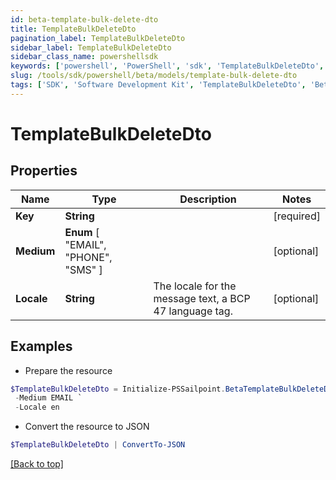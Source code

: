 ```yaml
---
id: beta-template-bulk-delete-dto
title: TemplateBulkDeleteDto
pagination_label: TemplateBulkDeleteDto
sidebar_label: TemplateBulkDeleteDto
sidebar_class_name: powershellsdk
keywords: ['powershell', 'PowerShell', 'sdk', 'TemplateBulkDeleteDto', 'BetaTemplateBulkDeleteDto'] 
slug: /tools/sdk/powershell/beta/models/template-bulk-delete-dto
tags: ['SDK', 'Software Development Kit', 'TemplateBulkDeleteDto', 'BetaTemplateBulkDeleteDto']
---
```



# TemplateBulkDeleteDto

## Properties

Name | Type | Description | Notes
------------ | ------------- | ------------- | -------------
**Key** | **String** |  | [required]
**Medium** |  **Enum** [  "EMAIL",    "PHONE",    "SMS" ] |  | [optional] 
**Locale** | **String** | The locale for the message text, a BCP 47 language tag. | [optional] 

## Examples

- Prepare the resource
```powershell
$TemplateBulkDeleteDto = Initialize-PSSailpoint.BetaTemplateBulkDeleteDto  -Key cloud_manual_work_item_summary `
 -Medium EMAIL `
 -Locale en
```

- Convert the resource to JSON
```powershell
$TemplateBulkDeleteDto | ConvertTo-JSON
```


[[Back to top]](#) 

